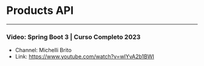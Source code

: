 # Products API
---
### Video: Spring Boot 3 | Curso Completo 2023

- Channel: Michelli Brito
- Link: https://www.youtube.com/watch?v=wlYvA2b1BWI
